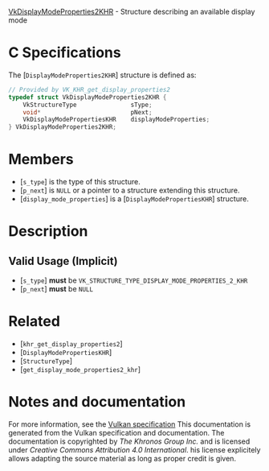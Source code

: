 [VkDisplayModeProperties2KHR](https://www.khronos.org/registry/vulkan/specs/1.3-extensions/man/html/VkDisplayModeProperties2KHR.html) - Structure describing an available display mode

# C Specifications
The [`DisplayModeProperties2KHR`] structure is defined as:
```c
// Provided by VK_KHR_get_display_properties2
typedef struct VkDisplayModeProperties2KHR {
    VkStructureType               sType;
    void*                         pNext;
    VkDisplayModePropertiesKHR    displayModeProperties;
} VkDisplayModeProperties2KHR;
```

# Members
- [`s_type`] is the type of this structure.
- [`p_next`] is `NULL` or a pointer to a structure extending this structure.
- [`display_mode_properties`] is a [`DisplayModePropertiesKHR`] structure.

# Description
## Valid Usage (Implicit)
-  [`s_type`] **must**  be `VK_STRUCTURE_TYPE_DISPLAY_MODE_PROPERTIES_2_KHR`
-  [`p_next`] **must**  be `NULL`

# Related
- [`khr_get_display_properties2`]
- [`DisplayModePropertiesKHR`]
- [`StructureType`]
- [`get_display_mode_properties2_khr`]

# Notes and documentation
For more information, see the [Vulkan specification](https://www.khronos.org/registry/vulkan/specs/1.3-extensions/html/vkspec.html)
This documentation is generated from the Vulkan specification and documentation.
The documentation is copyrighted by *The Khronos Group Inc.* and is licensed under *Creative Commons Attribution 4.0 International*.
his license explicitely allows adapting the source material as long as proper credit is given.
        